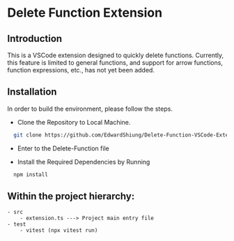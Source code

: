 # Delete Function Extension


## Introduction

This is a VSCode extension designed to quickly delete functions. Currently, this feature is limited to general functions, and support for arrow functions, function expressions, etc., has not yet been added.

## Installation

In order to build the environment, please follow the steps.

- Clone the Repository to Local Machine.

```bash
  git clone https://github.com/EdwardShiung/Delete-Function-VSCode-Extension.git
```

- Enter to the Delete-Function file

- Install the Required Dependencies by Running
```bash
  npm install
```

## Within the project hierarchy:
    - src
        - extension.ts ---> Project main entry file
    - test
        - vitest (npx vitest run)
